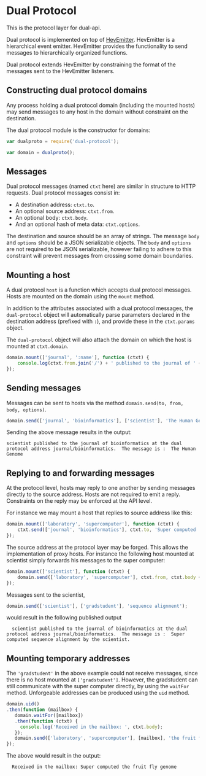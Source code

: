 # Dual Protocol

This is the protocol layer for dual-api.

Dual protocol is implemented on top of [HevEmitter](https://github.com/plediii/HevEmitter).  HevEmitter is a hierarchical event emitter.  HevEmitter provides the functionality to send messages to hierarchically organized functions.  

Dual protocol extends HevEmitter by constraining the format of the messages sent to the HevEmitter listeners.

## Constructing dual protocol domains

Any process holding a dual protocol domain (including the mounted hosts) may send messages to any host in the domain without constraint on the destination.  

The dual protocol module is the constructor for domains:
```javascript
var dualproto = require('dual-protocol');

var domain = dualproto();
```

## Messages

Dual protocol messages (named `ctxt` here) are similar in structure to HTTP requests.  Dual protocol messages consist in:
* A destination address: `ctxt.to`.  
* An optional source address: `ctxt.from`.
* An optional body: `ctxt.body`.  
* And an optional hash of meta data: `ctxt.options`.

The destination and source should be an array of strings.  The message `body` and `options` should be a JSON serializable objects. The `body` and `options` are not required to be JSON serializable, however failing to adhere to this constraint will prevent messages from crossing some domain boundaries.

## Mounting a host

A dual protocol `host` is a function which accepts dual protocol messages.  Hosts are mounted on the domain using the `mount` method.

In addition to the attributes associated with a dual protocol messages, the `dual-protocol` object will automatically parse parameters declared in the destination address (prefixed with `:`), and provide these in the `ctxt.params` object.

The `dual-protocol` object will also attach the domain on which the host is mounted at `ctxt.domain`.

```javascript
domain.mount(['journal', ':name'], function (ctxt) {
    console.log(ctxt.from.join('/') + ' published to the journal of ' + ctxt.params.name + ' at the dual protocol address ' + ctxt.from.join('/') + '. The message is : ', ctxt.body);
});
```

## Sending messages

Messages can be sent to hosts via the method `domain.send(to, from, body, options)`.
```javascript
domain.send(['journal', 'bioinformatics'], ['scientist'], 'The Human Genome');
```

Sending the above message results in the output:
```shell
scientist published to the journal of bioinformatics at the dual protocol address journal/bioinformatics.  The message is :  The Human Genome
```

## Replying to and forwarding messages

At the protocol level, hosts may reply to one another by sending messages directly to the source address.  Hosts are not required to emit a reply.  Constraints on the reply may be enforced at the API level.  

For instance we may mount a host that replies to source address like this:
```javascript
domain.mount(['laboratory', 'supercomputer'], function (ctxt) {
    ctxt.send(['journal', 'bioinformatics'], ctxt.to, 'Super computed ' + ctxt.body);
});
```

The source address at the protocol layer may be forged.  This allows the implementation of proxy hosts.  For instance the following host mounted at scientist simply forwards his messages to the super computer:
```javascript
domain.mount(['scientist'], function (ctxt) {
    domain.send(['laboratory', 'supercomputer'], ctxt.from, ctxt.body + ' by the scientist.');
});
```

Messages sent to the scientist,
```javascript
domain.send(['scientist'], ['gradstudent'], 'sequence alignment');
```
would result in the following published output
```shell
  scientist published to the journal of bioinformatics at the dual protocol address journal/bioinformatics.  The message is :  Super computed sequence alignment by the scientist.
```

## Mounting temporary addresses

The `'gradstudent'` in the above example could not receive messages, since there is no host mounted at `['gradstudent']`.  However, the gradstudent can still communicate with the super computer directly, by using the `waitFor` method.  Unforgeable addresses can be produced using the `uid` method.

```javascript
domain.uid()
.then(function (mailbox) {
   domain.waitFor([mailbox])
   .then(function (ctxt) {
     console.log('Received in the mailbox: ', ctxt.body);
   });
   domain.send(['laboratory', 'supercomputer'], [mailbox], 'the fruit fly genome');
});
```

The above would result in the output:
```shell
  Received in the mailbox: Super computed the fruit fly genome
```





